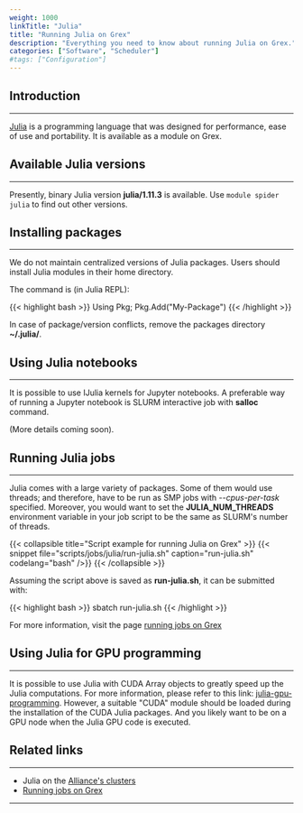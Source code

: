 ```yaml
---
weight: 1000
linkTitle: "Julia"
title: "Running Julia on Grex"
description: "Everything you need to know about running Julia on Grex."
categories: ["Software", "Scheduler"]
#tags: ["Configuration"]
---
```


## Introduction
---

[Julia](https://julialang.org/) is a programming language that was designed for performance, ease of use and portability. It is available as a module on Grex. 

## Available Julia versions
---

Presently, binary Julia version **julia/1.11.3** is available. Use ```module spider julia``` to find out other versions.

## Installing packages
---

We do not maintain centralized versions of Julia packages. Users should install Julia modules in their home directory. 

The command is (in Julia REPL): 

{{< highlight bash >}}
Using Pkg; Pkg.Add("My-Package")
{{< /highlight >}}

In case of package/version conflicts, remove the packages directory __~/.julia/__.

## Using Julia notebooks
---

It is possible to use IJulia kernels for Jupyter notebooks. A preferable way of running a Jupyter notebook is SLURM interactive job with **salloc** command.

(More details coming soon).

## Running Julia jobs 
---

Julia comes with a large variety of packages. Some of them would use threads; and therefore, have to be run as SMP jobs with _--cpus-per-task_ specified. Moreover, you would want to set the __JULIA_NUM_THREADS__ environment variable in your job script to be the same as SLURM's number of threads. 

{{< collapsible title="Script example for running Julia on Grex" >}}
{{< snippet
    file="scripts/jobs/julia/run-julia.sh"
    caption="run-julia.sh"
    codelang="bash"
/>}}
{{< /collapsible >}}

Assuming the script above is saved as __run-julia.sh__, it can be submitted with:

{{< highlight bash >}}
sbatch run-julia.sh
{{< /highlight >}}

For more information, visit the page [running jobs on Grex](running-jobs)

## Using Julia for GPU programming
---

It is possible to use Julia with CUDA Array objects to greatly speed up the Julia computations. For more information, please refer to this link: [julia-gpu-programming](https://nextjournal.com/sdanisch/julia-gpu-programming). However, a suitable "CUDA" module should be loaded during the installation of the CUDA Julia packages. And you likely want to be on a GPU node when the Julia GPU code is executed.

## Related links
---

* Julia on the [Alliance's clusters](https://docs.alliancecan.ca/wiki/Julia)
* [Running jobs on Grex](running-jobs)

---

<!-- {{< treeview display="tree" />}} -->

<!-- Changes and update:
* Last revision: Aug 28, 2024. 
-->
